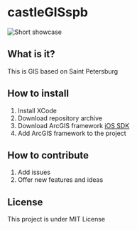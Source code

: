 # castleGISspb

![Short showcase](https://media.giphy.com/media/oXClvuLXcguFVfDAM1/giphy.gif)

## What is it?
This is GIS based on Saint Petersburg

## How to install
1. Install XCode
2. Download repository archive
3. Download ArcGIS framework [iOS SDK](https://developers.arcgis.com/ios/install-and-set-up/)
4. Add ArcGIS framework to the project

## How to contribute
1. Add issues
2. Offer new features and ideas

## License
This project is under MIT License
